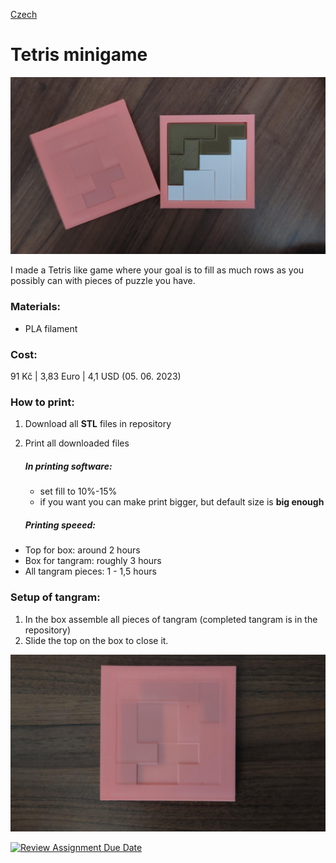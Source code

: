 [Czech](README.cz.md)

# Tetris minigame
![Tetris](Imgs_mme/Tetris_1.png)

I made a Tetris like game where your goal is to fill as much rows as you possibly can with pieces of puzzle you have.

### Materials:
- PLA  filament

### Cost:
91 Kč | 3,83 Euro | 4,1 USD (05. 06. 2023)

### How to print:
1. Download all **STL** files in repository
2. Print all downloaded files
	##### In printing software:
 	 - set fill to 10%-15%
 	 - if you want you can make print bigger, but default size is **big enough**

	##### Printing speeed:
  - Top for box: around 2 hours
  - Box for tangram: roughly 3 hours
  - All tangram pieces: 1 - 1,5 hours

### Setup of tangram:

1. In the box assemble all pieces of tangram (completed tangram is in  the repository)
2. Slide the top on the box to close it.

![Tetris](Imgs_mme/Tetirs_2.png)













[![Review Assignment Due Date](https://classroom.github.com/assets/deadline-readme-button-24ddc0f5d75046c5622901739e7c5dd533143b0c8e959d652212380cedb1ea36.svg)](https://classroom.github.com/a/V-0A61vX)
